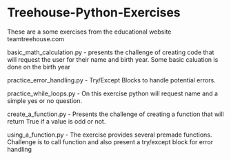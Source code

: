 # Treehouse-Python-Exercises
These are a some exercises from the educational website teamtreehouse.com

basic_math_calculation.py - presents the challenge of creating code that will request the user for their name and birth year. Some basic caluation is done on the birth year

practice_error_handling.py - Try/Except Blocks to handle potential errors.

practice_while_loops.py - On this exercise python will request name and a simple yes or no question.

create_a_function.py - Presents the challenge of creating a function that will return True if a value is odd or not.

using_a_function.py - The exercise provides several premade functions. Challenge is to call function and also present a try/except block for error handling
